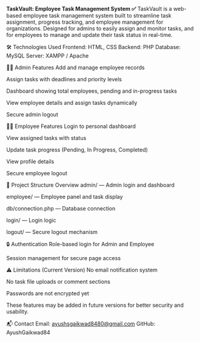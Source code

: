 **TaskVault: Employee Task Management System ✅**
TaskVault is a web-based employee task management system built to streamline task assignment, progress tracking, and employee management for organizations. Designed for admins to easily assign and monitor tasks, and for employees to manage and update their task status in real-time.

🛠️ Technologies Used
Frontend: HTML, CSS
Backend: PHP
Database: MySQL
Server: XAMPP / Apache

👨‍💼 Admin Features
Add and manage employee records

Assign tasks with deadlines and priority levels

Dashboard showing total employees, pending and in-progress tasks

View employee details and assign tasks dynamically

Secure admin logout

👨‍💻 Employee Features
Login to personal dashboard

View assigned tasks with status

Update task progress (Pending, In Progress, Completed)

View profile details

Secure employee logout

📌 Project Structure Overview
admin/ — Admin login and dashboard

employee/ — Employee panel and task display

db/connection.php — Database connection

login/ — Login logic

logout/ — Secure logout mechanism

🔒 Authentication
Role-based login for Admin and Employee

Session management for secure page access

⚠️ Limitations (Current Version)
No email notification system

No task file uploads or comment sections

Passwords are not encrypted yet

These features may be added in future versions for better security and usability.

📬 Contact
Email: ayushsgaikwad8480@gmail.com
GitHub: AyushGaikwad84



